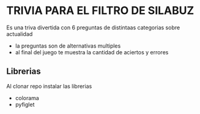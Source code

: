 # TRIVIA  PARA EL FILTRO DE SILABUZ
Es una triva divertida con 6 preguntas de distintaas categorias sobre actualidad 
* la preguntas son de alternativas multiples
* al final del juego te muestra la cantidad de aciertos y errores

## Librerias
Al clonar repo instalar las librerias 
* colorama
* pyfiglet
